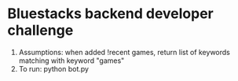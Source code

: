# Bluestacks backend developer challenge

1. Assumptions: when added !recent games, return list of keywords matching with keyword "games"
2. To run: python bot.py

